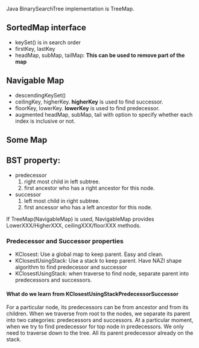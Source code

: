Java BinarySearchTree implementation is TreeMap.

## SortedMap interface
+ keySet() is in search order
+ firstKey, lastKey
+ headMap, subMap, tailMap: **This can be used to remove part of the map**

## Navigable Map
+ descendingKeySet()
+ ceilingKey, higherKey. **higherKey** is used to find successor.
+ floorKey, lowerKey. **lowerKey** is used to find predecessor.
+ augmented headMap, subMap, tail with option to specify whether each index is inclusive or not.

## Some Map


## BST property:
+ predecessor
  1. right most child in left subtree. 
  2. first ancestor who has a right ancestor for this node.
+ successor
  1. left most child in right subtree.
  2. first ancessor who has a left ancestor for this node.
  
If TreeMap(NavigableMap) is used, NavigableMap provides LowerXXX/HigherXXX, ceilingXXX/floorXXX methods.
 
### Predecessor and Successor properties
+ KClosest: Use a global map to keep parent. Easy and clean.
+ KClosestUsingStack: Use a stack to keep parent. Have NAZI shape algorithm to find predecessor and successor
+ KClosestUsingStack: when traverse to find node, separate parent into predecessors and successors.

#### What do we learn from KClosestUsingStackPredecessorSuccessor
  For a particular node, its predecessors can be from ancestor and from its children. 
  When we traverse from root to the nodes, we separate its parent into two categories: 
  predecessors and successors.
  At a particular moment, when we try to find predecessor for top node in predecessors. 
  We only need to traverse down to the tree. All its parent predecessor already on the stack.
  
   


